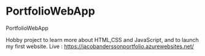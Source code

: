 # PortfolioWebApp
PortfolioWebApp


Hobby project to learn more about HTML,CSS and JavaScript, and to launch my first website.
Live : https://jacobanderssonportfolio.azurewebsites.net/
